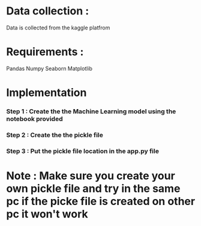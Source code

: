 # Data collection :

Data is collected from the kaggle platfrom


# Requirements :

Pandas
Numpy
Seaborn
Matplotlib

# Implementation

### Step 1 : Create the the Machine Learning model using the notebook provided
### Step 2 : Create the the pickle file
### Step 3 : Put the pickle file location in the app.py file 

# Note : Make sure you create your own pickle file and try in the same pc if the picke file is created on other pc it won't work
